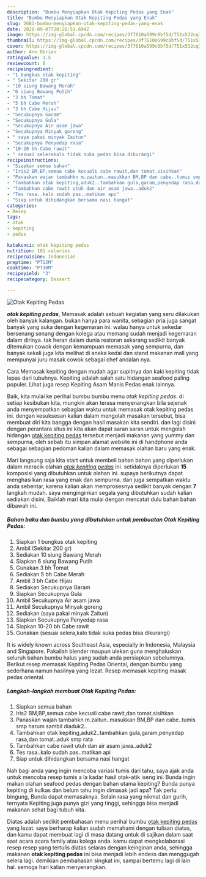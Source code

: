 ```yaml
---
description: "Bumbu Menyiapkan Otak Kepiting Pedas yang Enak"
title: "Bumbu Menyiapkan Otak Kepiting Pedas yang Enak"
slug: 2681-bumbu-menyiapkan-otak-kepiting-pedas-yang-enak
date: 2020-09-07T20:26:53.694Z
image: https://img-global.cpcdn.com/recipes/3f7610a599c0bf5d/751x532cq70/otak-kepiting-pedas-foto-resep-utama.jpg
thumbnail: https://img-global.cpcdn.com/recipes/3f7610a599c0bf5d/751x532cq70/otak-kepiting-pedas-foto-resep-utama.jpg
cover: https://img-global.cpcdn.com/recipes/3f7610a599c0bf5d/751x532cq70/otak-kepiting-pedas-foto-resep-utama.jpg
author: Ann Obrien
ratingvalue: 3.5
reviewcount: 8
recipeingredient:
- "1 bungkus otak kepiting"
- " Sekitar 200 gr"
- "10 siung Bawang Merah"
- "6 siung Bawang Putih"
- "3 bh Tomat"
- "5 bh Cabe Merah"
- "3 bh Cabe Hijau"
- "Secukupnya Garam"
- "Secukupnya Gula"
- "Secukupnya Air asam jawa"
- "Secukupnya Minyak goreng"
- " saya pakai minyak Zaitun"
- "Secukupnya Penyedap rasa"
- "10-20 bh Cabe rawit"
- " sesuai selerakalo tidak suka pedas bisa dikurangi"
recipeinstructions:
- "Siapkan semua bahan"
- "Iris2 BM,BP,semua cabe kecuali cabe rawit,dan tomat.sisihkan"
- "Panaskan wajan tambahkn m.zaitun..masukkan BM,BP dan cabe..tumis smp harum sambil diaduk2.."
- "Tambahkan otak kepiting,aduk2..tambahkan gula,garam,penyedap rasa,dan tomat..aduk smp rata"
- "Tambahkan cabe rawit utuh dan air asam jawa..aduk2"
- "Tes rasa..kalo sudah pas..matikan api"
- "Siap untuk dihidangkan bersama nasi hangat"
categories:
- Resep
tags:
- otak
- kepiting
- pedas

katakunci: otak kepiting pedas 
nutrition: 185 calories
recipecuisine: Indonesian
preptime: "PT12M"
cooktime: "PT30M"
recipeyield: "3"
recipecategory: Dessert

---
```



![Otak Kepiting Pedas](https://img-global.cpcdn.com/recipes/3f7610a599c0bf5d/751x532cq70/otak-kepiting-pedas-foto-resep-utama.jpg)

<b><i>otak kepiting pedas</i></b>, Memasak adalah sebuah kegiatan yang seru dilakukan oleh banyak kalangan. bukan hanya para wanita, sebagian pria juga sangat banyak yang suka dengan kegemaran ini. walau hanya untuk sekedar bersenang senang dengan kolega atau memang sudah menjadi kegemaran dalam dirinya. tak heran dalam dunia restoran sekarang sedikit banyak ditemukan cowok dengan kemampuan memasak yang sempurna, dan banyak sekali juga kita melihat di aneka kedai dan stand makanan mall yang mempunyai juru masak cowok sebagai chef andalan nya.

Cara Memasak kepiting dengan mudah agar supitnya dan kaki kepiting tidak lepas dari tubuhnya. Kepiting adalah salah satu hidangan seafood paling populer. Lihat juga resep Kepiting Asam Manis Pedas enak lainnya.

Baik, kita mulai ke perihal bumbu bumbu menu <i>otak kepiting pedas</i>. di setiap kesibukan kita, mungkin akan terasa menyenangkan bila sejenak anda menyempatkan sebagian waktu untuk memasak otak kepiting pedas ini. dengan kesuksesan kalian dalam mengolah masakan tersebut, bisa membuat diri kita bangga dengan hasil masakan kita sendiri. dan lagi disini dengan perantara situs ini kita akan dapat saran saran untuk mengolah hidangan <u>otak kepiting pedas</u> tersebut menjadi makanan yang yummy dan sempurna, oleh sebab itu simpan alamat website ini di handphone anda sebagai sebagian pedoman kalian dalam memasak olahan baru yang enak.


Mari langsung saja kita start untuk membeli bahan bahan yang diperlukan dalam meracik olahan <u><i>otak kepiting pedas</i></u> ini. setidaknya diperlukan <b>15</b> komposisi yang dibutuhkan untuk olahan ini. supaya berikutnya dapat menghasilkan rasa yang enak dan sempurna. dan juga sempatkan waktu anda sebentar, karena kalian akan memprosesnya sedikit banyak dengan <b>7</b> langkah mudah. saya menginginkan segala yang dibutuhkan sudah kalian sediakan disini, Baiklah mari kita mulai dengan mencatat dulu bahan bahan dibawah ini.

<!--inarticleads1-->

##### Bahan baku dan bumbu yang dibutuhkan untuk pembuatan Otak Kepiting Pedas:

1. Siapkan 1 bungkus otak kepiting
1. Ambil  (Sekitar 200 gr)
1. Sediakan 10 siung Bawang Merah
1. Siapkan 6 siung Bawang Putih
1. Gunakan 3 bh Tomat
1. Sediakan 5 bh Cabe Merah
1. Ambil 3 bh Cabe Hijau
1. Sediakan Secukupnya Garam
1. Siapkan Secukupnya Gula
1. Ambil Secukupnya Air asam jawa
1. Ambil Secukupnya Minyak goreng
1. Sediakan  (saya pakai minyak Zaitun)
1. Siapkan Secukupnya Penyedap rasa
1. Siapkan 10-20 bh Cabe rawit
1. Gunakan  (sesuai selera,kalo tidak suka pedas bisa dikurangi)


It is widely known across Southeast Asia, especially in Indonesia, Malaysia and Singapore. Pakailah blender maupun ulekan guna menghaluskan seluruh bahan bumbu halus yang sudah anda persiapkan sebelumnya. Berikut resep memasak Kepiting Pedas Oriental, dengan bumbu yang sederhana namun hasilnya yang lezat. Resep memasak kepiting masak pedas oriental. 

<!--inarticleads2-->

##### Langkah-langkah membuat Otak Kepiting Pedas:

1. Siapkan semua bahan
1. Iris2 BM,BP,semua cabe kecuali cabe rawit,dan tomat.sisihkan
1. Panaskan wajan tambahkn m.zaitun..masukkan BM,BP dan cabe..tumis smp harum sambil diaduk2..
1. Tambahkan otak kepiting,aduk2..tambahkan gula,garam,penyedap rasa,dan tomat..aduk smp rata
1. Tambahkan cabe rawit utuh dan air asam jawa..aduk2
1. Tes rasa..kalo sudah pas..matikan api
1. Siap untuk dihidangkan bersama nasi hangat


Nah bagi anda yang ingin mencoba variasi tumis dari tahu, saya ajak anda untuk mencoba resep tumis a la kadar hasil otak-atik iseng ini. Bunda ingin makan olahan seafood pedas dengan bahan utama kepiting? Bunda punya kepiting di kulkas dan belum tahu ingin dimasak jadi apa? Tak perlu bingung, Bunda dapat memasaknya. Selain rasa yang nikmat dan gurih, ternyata Kepiting juga punya gizi yang tinggi, sehingga bisa menjadi makanan sehat bagi tubuh kita. 

Diatas adalah sedikit pembahasan menu perihal bumbu <u>otak kepiting pedas</u> yang lezat. saya berharap kalian sudah memahami dengan tulisan diatas, dan kamu dapat membuat lagi di masa datang untuk di sajikan dalam saat saat acara acara family atau kolega anda. kamu dapat mengkolaborasi resep resep yang tertulis diatas selaras dengan keinginan anda, sehingga makanan <b>otak kepiting pedas</b> ini bisa menjadi lebih endess dan menggugah selera lagi. demikian pembahasan singkat ini, sampai bertemu lagi di lain hal. semoga hari kalian menyenangkan.
